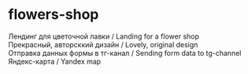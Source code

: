 # flowers-shop
Лендинг для цветочной лавки / Landing for a flower shop  
Прекрасный, авторсккий дизайн  /  Lovely, original design  
Отправка данных формы в тг-канал  /  Sending form data to tg-channel  
Яндекс-карта  /  Yandex map  
